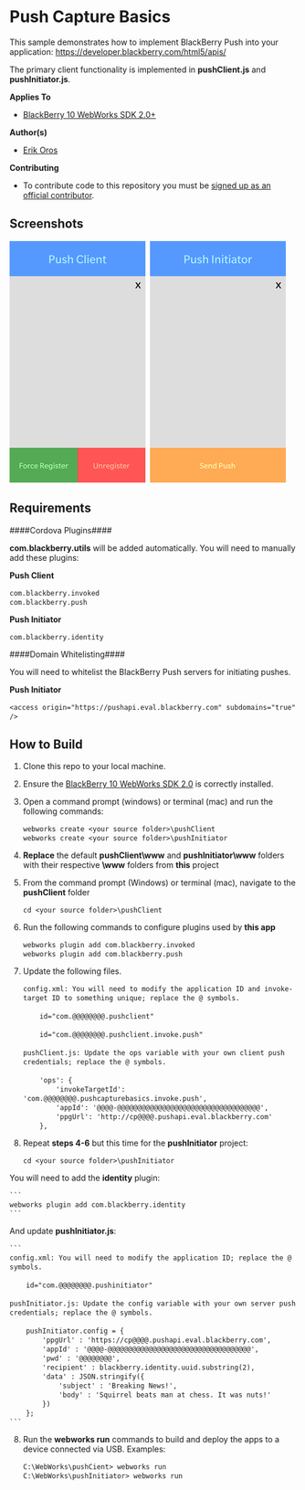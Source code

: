 # Push Capture Basics

This sample demonstrates how to implement BlackBerry Push into your application:
https://developer.blackberry.com/html5/apis/


The primary client functionality is implemented in **pushClient.js** and **pushInitiator.js**.

**Applies To**

* [BlackBerry 10 WebWorks SDK 2.0+](https://developer.blackberry.com/html5/download/sdk) 

**Author(s)**

* [Erik Oros](http://www.twitter.com/WaterlooErik)

**Contributing**

* To contribute code to this repository you must be [signed up as an official contributor](http://blackberry.github.com/howToContribute.html).

## Screenshots ##

![image](_screenshots/1.png)&nbsp;
![image](_screenshots/2.png) 

## Requirements ##

####Cordova Plugins####

**com.blackberry.utils** will be added automatically. You will need to manually add these plugins:

**Push Client**

	com.blackberry.invoked
	com.blackberry.push

**Push Initiator**

	com.blackberry.identity

####Domain Whitelisting####

You will need to whitelist the BlackBerry Push servers for initiating pushes.

**Push Initiator**

	<access origin="https://pushapi.eval.blackberry.com" subdomains="true" />

## How to Build

1. Clone this repo to your local machine.
2. Ensure the [BlackBerry 10 WebWorks SDK 2.0](https://developer.blackberry.com/html5/download/sdk) is correctly installed.
3. Open a command prompt (windows) or terminal (mac) and run the following commands:

	```
	webworks create <your source folder>\pushClient
	webworks create <your source folder>\pushInitiator
	```

3. **Replace** the default **pushClient\www** and **pushInitiator\www** folders with their respective **\www** folders from **this** project
4. From the command prompt (Windows) or terminal (mac), navigate to the **pushClient** folder

	```
	cd <your source folder>\pushClient
	```

5. Run the following commands to configure plugins used by **this app**
	
	```
	webworks plugin add com.blackberry.invoked
	webworks plugin add com.blackberry.push
	```

6. Update the following files.

	```
	config.xml: You will need to modify the application ID and invoke-target ID to something unique; replace the @ symbols.

		id="com.@@@@@@@@.pushclient"
		
		id="com.@@@@@@@@.pushclient.invoke.push"
	
	pushClient.js: Update the ops variable with your own client push credentials; replace the @ symbols.
	
		'ops': {
			'invokeTargetId': 'com.@@@@@@@@.pushcapturebasics.invoke.push',
			'appId': '@@@@-@@@@@@@@@@@@@@@@@@@@@@@@@@@@@@@@@@@',
			'ppgUrl': 'http://cp@@@@.pushapi.eval.blackberry.com'
		},
	```

7. Repeat **steps 4-6** but this time for the **pushInitiator** project:

	```
	cd <your source folder>\pushInitiator
	```

You will need to add the **identity** plugin:

	```
	webworks plugin add com.blackberry.identity
	```

And update **pushInitiator.js**:

	```
	config.xml: You will need to modify the application ID; replace the @ symbols.

		id="com.@@@@@@@@.pushinitiator"

	pushInitiator.js: Update the config variable with your own server push credentials; replace the @ symbols.
	
		pushInitiator.config = {
			'ppgUrl' : 'https://cp@@@@.pushapi.eval.blackberry.com',
			'appId' : '@@@@-@@@@@@@@@@@@@@@@@@@@@@@@@@@@@@@@@@@',
			'pwd' : '@@@@@@@@',
			'recipient' : blackberry.identity.uuid.substring(2),
			'data' : JSON.stringify({
				'subject' : 'Breaking News!',
				'body' : 'Squirrel beats man at chess. It was nuts!'
			})
		};
	```

8. Run the **webworks run** commands to build and deploy the apps to a device connected via USB. Examples:

	```
	C:\WebWorks\pushCient> webworks run
	C:\WebWorks\pushInitiator> webworks run
	```
